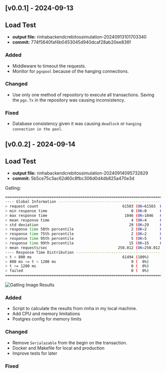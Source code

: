 ## [v0.0.1] - 2024-09-13
 
## Load Test
- **output file:** rinhabackendcrebitossimulation-20240913101703340
- **commit:** 774f5640faf4b0453045d940dcaf28ab20ee836f
  
### Added
- Middleware to timeout the requests.
- Monitor for `pgxpool` because of the hanging connections.

### Changed
- Use only one method of repository to execute all transactions. Saving the `pgx.Tx` in the repository was causing inconsistency.

### Fixed
- Database consistency given it was causing `deadlock` or `hanging connection in the pool`.


## [v0.0.2] - 2024-09-14
 
## Load Test
- **output file:** rinhabackendcrebitossimulation-20240914095732829
- **commit:** 5b5ce75c3ac62d60c8fbc306d0d4db825a470e3d

Gatling:
```bash
================================================================================
---- Global Information --------------------------------------------------------
> request count                                      61503 (OK=61503  KO=0     )
> min response time                                      0 (OK=0      KO=-     )
> max response time                                   1046 (OK=1046   KO=-     )
> mean response time                                     4 (OK=4      KO=-     )
> std deviation                                         29 (OK=29     KO=-     )
> response time 50th percentile                          2 (OK=2      KO=-     )
> response time 75th percentile                          2 (OK=2      KO=-     )
> response time 95th percentile                          5 (OK=5      KO=-     )
> response time 99th percentile                         15 (OK=15     KO=-     )
> mean requests/sec                                250.012 (OK=250.012 KO=-     )
---- Response Time Distribution ------------------------------------------------
> t < 800 ms                                         61494 (100%)
> 800 ms <= t < 1200 ms                                  9 (  0%)
> t >= 1200 ms                                           0 (  0%)
> failed                                                 0 (  0%)
================================================================================
```

![Gatling Image Results](./v.0.0.2-gatling-result.png)

### Added
- Script to calculate the results from rinha in my local machine.
- Add CPU and memory limitations
- Postgres config for memory limits

### Changed
- Remove `Serialazable` from the begin on the transaction.
- Docker and Makefile for local and production
- Improve tests for later

### Fixed
